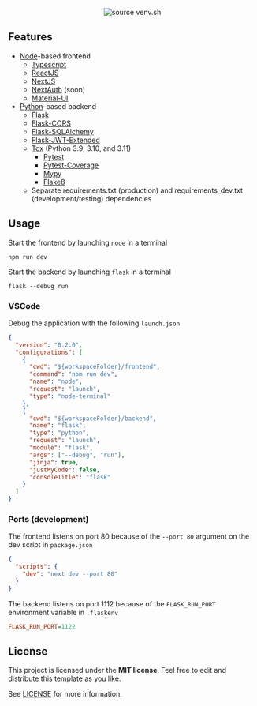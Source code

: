 <p align="center">
  <img src="https://i.imgur.com/ZGk0J78.png" title="source venv.sh">
</p>

## Features
* [Node](https://github.com/nodejs/node)-based frontend
  * [Typescript](https://github.com/microsoft/TypeScript)
  * [ReactJS](https://github.com/facebook/react)
  * [NextJS](https://github.com/vercel/next.js)
  * [NextAuth](https://github.com/nextauthjs/next-auth) (soon)
  * [Material-UI](https://github.com/mui/material-ui)
* [Python](https://www.python.org/)-based backend
  * [Flask](https://github.com/pallets/flask)
  * [Flask-CORS](https://github.com/corydolphin/flask-cors)
  * [Flask-SQLAlchemy](https://github.com/pallets-eco/flask-sqlalchemy)
  * [Flask-JWT-Extended](https://github.com/vimalloc/flask-jwt-extended)
  * [Tox](https://github.com/tox-dev/tox) (Python 3.9, 3.10, and 3.11)
    * [Pytest](https://github.com/pytest-dev/pytest)
    * [Pytest-Coverage](https://github.com/pytest-dev/pytest-cov)
    * [Mypy](https://github.com/python/mypy)
    * [Flake8](https://github.com/PyCQA/flake8)
  * Separate requirements.txt (production) and requirements_dev.txt (development/testing) dependencies

## Usage
Start the frontend by launching `node` in a terminal

```
npm run dev
```

Start the backend by launching `flask` in a terminal

```
flask --debug run
```

### VSCode
Debug the application with the following `launch.json`

```json
{
  "version": "0.2.0",
  "configurations": [
    {
      "cwd": "${workspaceFolder}/frontend",
      "command": "npm run dev",
      "name": "node",
      "request": "launch",
      "type": "node-terminal"
    },
    {
      "cwd": "${workspaceFolder}/backend",
      "name": "flask",
      "type": "python",
      "request": "launch",
      "module": "flask",
      "args": ["--debug", "run"],
      "jinja": true,
      "justMyCode": false,
      "consoleTitle": "flask"
    }
  ]
}
````

### Ports (development)

The frontend listens on port 80 because of the `--port 80` argument on the dev script in `package.json`

```json
{
  "scripts": {
    "dev": "next dev --port 80"
  }
}
```

The backend listens on port 1112 because of the `FLASK_RUN_PORT` environment variable in `.flaskenv`

```ini
FLASK_RUN_PORT=1122
```

## License

This project is licensed under the **MIT license**. Feel free to edit and distribute this template as you like.

See [LICENSE](LICENSE) for more information.
